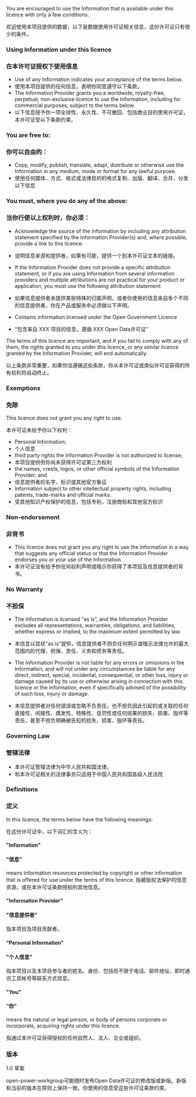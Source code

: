 You are encouraged to use the Information that is available under this licence with only a few conditions.

欢迎使用本项目提供的数据，以下是数据使用许可证相关信息，这份许可证只有很少的条件。

### Using Information under this licence
### 在本许可证授权下使用信息

* Use of any Information indicates your acceptance of the terms below.
* 使用本项目提供的任何信息，表明你同意遵守以下条款。
* The Information Provider grants you a worldwide, royalty-free, perpetual, non-exclusive licence to use the Information, including for commercial purposes, subject to the terms below.
* 以下信息授予你一项全球性、永久性、不可撤回、包括商业目的使用许可证，本许可证受以下条款约束。

### You are free to:
### 你可以自由的：

* Copy, modify, publish, translate, adapt, distribute or otherwise use the Information in any medium, mode or format for any lawful purpose.
* 使用任何媒体、方式、格式或法律目的的格式复制、出版、翻译、合并、分发以下信息

### You must, where you do any of the above:
### 当你行使以上权利时，你必须：

* Acknowledge the source of the Information by including any attribution statement specified by the Information Provider(s) and, where possible, provide a link to this licence.
* 说明信息来源和提供者，如果有可能，提供一个到本许可证文本的链接。
* If the Information Provider does not provide a specific attribution statement, or if you are using Information from several information providers and multiple attributions are not practical for your product or application, you must use the following attribution statement:
* 如果信息提供者未提供某些特殊的归属声明，或者你使用的信息来自多个不同的信息提供者，你在产品或服务中必须做以下声明。

* Contains information licensed under the Open Government Licence 
* “包含来自 XXX 项目的信息，遵循 XXX Open Data许可证”

The terms of this licence are important, and if you fail to comply with any of them, the rights granted to you under this licence, or any similar licence granted by the Information Provider, will end automatically.

以上条款非常重要，如果你没遵循这些条款，你从本许可证或类似许可证获得的所有权利将自动终止。


### Exemptions
### 免除
This licence does not grant you any right to use:

本许可证未给予你以下权利：

* Personal Information;
* 个人信息
* third party rights the Information Provider is not authorized to license;
* 本项目提供但你尚未获得许可证第三方权利 
* the names, crests, logos, or other official symbols of the Information Provider; and
* 信息提供者的名字、标识或其他官方象征
* Information subject to other intellectual property rights, including patents, trade-marks and official marks.
* 受其他知识产权保护的信息，包括专利，注册商标和其他官方标识

### Non-endorsement
### 非背书

* This licence does not grant you any right to use the Information in a way that suggests any official status or that the Information Provider endorses you or your use of the Information.
* 本许可证没有给予你任何权利声明或暗示你获得了本项目及信息提供者的背书。

### No Warranty
### 不担保

* The Information is licensed “as is”, and the Information Provider excludes all representations, warranties, obligations, and liabilities, whether express or implied, to the maximum extent permitted by law.
* 本信息以现状"as is"提供，信息提供者不担负任何明示或暗示法律允许的最大范围内的代理、担保、责任、义务和债务等责任。

* The Information Provider is not liable for any errors or omissions in the Information, and will not under any circumstances be liable for any direct, indirect, special, incidental, consequential, or other loss, injury or damage caused by its use or otherwise arising in connection with this licence or the Information, even if specifically advised of the possibility of such loss, injury or damage.
* 本信息提供者对任何错误或忽略不负责任，也不担负因此引起的或关联的任何直接性、间接性、偶发性、特殊性、惩罚性或任何结果的损失、损害、毁坏等责任，甚至不担负明确被告知的损失、损害、毁坏等责任。

### Governing Law
### 管辖法律

* 本许可证管辖法律为中华人民共和国法律。
* 和本许可证相关的法律事务只适用于中国人民共和国各级人民法院


### Definitions
### 定义

In this licence, the terms below have the following meanings:

在这份许可证中，以下词汇的含义为：

#### "Information"
#### "信息"
means information resources protected by copyright or other information that is offered for use under the terms of this licence.
指被版权法保护的信息资源，或在本许可证条款授权的其他信息。

#### "Information Provider"
#### "信息提供者“

指本项目及项目贡献者。

####  “Personal Information”
####  "个人信息"
指本项目以及本项目参与者的姓名、身份、包括但不限于电话、邮件地址、即时通讯工具帐号等联系方式信息。

#### "You"
####  “你”
means the natural or legal person, or body of persons corporate or incorporate, acquiring rights under this licence.

指通过本许可证获得授权的任何自然人、法人、企业或组织。

### 版本

1.0 草案

open-power-workgroup可能随时发布Open Data许可证的修改版或新版。新版和当前的版本在原则上保持一致。你使用的信息受这些许可证条款约束。

